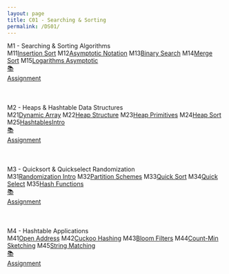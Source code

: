```yaml
---
layout: page
title: C01 - Searching & Sorting
permalink: /DS01/
---
```


<div class="block" style="grid-template-columns: 1fr 1fr;">
  <div class="btn text"><div class="btn name">M1 - Searching & Sorting Algorithms</div>
    <div class="row" style="grid-template-columns: 2fr 1fr;">
      <div class="row" style="grid-template-columns: 1fr 5fr;">
        <a class="btn box2">M11</a><a href="/01-MSDS/DS01/M11/" class="btn box1">Insertion Sort</a>
        <a class="btn box2">M12</a><a href="/01-MSDS/DS01/M12/" class="btn box1">Asymptotic Notation</a>
        <a class="btn box2">M13</a><a href="/01-MSDS/DS01/M13/" class="btn box1">Binary Search</a>
        <a class="btn box2">M14</a><a href="/01-MSDS/DS01/M14/" class="btn box1">Merge Sort</a>
        <a class="btn box2">M15</a><a href="/01-MSDS/DS01/M15/" class="btn box1">Logarithms Asymptotic</a>
        <a class="btn empty">&nbsp;</a><a class="btn empty"></a>
      </div>
      <div class="row" style="grid-template-columns: 1fr;">
        <a href="//" class="btn box2">📚<br>Assignment</a>
        <a class="btn empty">&nbsp;<br>&nbsp;</a>
        <a class="btn empty">&nbsp;<br>&nbsp;</a>
        <a class="btn empty">&nbsp;<br>&nbsp;</a>
      </div>
    </div>
  </div>
  <div class="btn text"><div class="btn name">M2 - Heaps & Hashtable Data Structures</div>
    <div class="row" style="grid-template-columns: 2fr 1fr;">
      <div class="row" style="grid-template-columns: 1fr 5fr;">
        <a class="btn box2">M21</a><a href="/01-MSDS/DS01/M21/" class="btn box1">Dynamic Array</a>
        <a class="btn box2">M22</a><a href="/01-MSDS/DS01/M22/" class="btn box1">Heap Structure</a>
        <a class="btn box2">M23</a><a href="/01-MSDS/DS01/M23/" class="btn box1">Heap Primitives</a>
        <a class="btn box2">M24</a><a href="/01-MSDS/DS01/M24/" class="btn box1">Heap Sort</a>
        <a class="btn box2">M25</a><a href="/01-MSDS/DS01/M25/" class="btn box1">HashtablesIntro</a>
        <a class="btn empty">&nbsp;</a><a class="btn empty"></a>
      </div>
      <div class="row" style="grid-template-columns: 1fr;">
        <a href="//" class="btn box2">📚<br>Assignment</a>
        <a class="btn empty">&nbsp;<br>&nbsp;</a>
        <a class="btn empty">&nbsp;<br>&nbsp;</a>
        <a class="btn empty">&nbsp;<br>&nbsp;</a>
      </div>
    </div>
  </div>
</div>

<div class="block" style="grid-template-columns: 1fr 1fr;">
  <div class="btn text"><div class="btn name">M3 - Quicksort & Quickselect Randomization</div>
    <div class="row" style="grid-template-columns: 2fr 1fr;">
      <div class="row" style="grid-template-columns: 1fr 5fr;">
        <a class="btn box2">M31</a><a href="/01-MSDS/DS01/M31/" class="btn box1">Randomization Intro</a>
        <a class="btn box2">M32</a><a href="/01-MSDS/DS01/M32/" class="btn box1">Partition Schemes</a>
        <a class="btn box2">M33</a><a href="/01-MSDS/DS01/M33/" class="btn box1">Quick Sort</a>
        <a class="btn box2">M34</a><a href="/01-MSDS/DS01/M34/" class="btn box1">Quick Select</a>
        <a class="btn box2">M35</a><a href="/01-MSDS/DS01/M35/" class="btn box1">Hash Functions</a>
        <a class="btn empty">&nbsp;</a><a class="btn empty"></a>
      </div>
      <div class="row" style="grid-template-columns: 1fr;">
        <a href="//" class="btn box2">📚<br>Assignment</a>
        <a class="btn empty">&nbsp;<br>&nbsp;</a>
        <a class="btn empty">&nbsp;<br>&nbsp;</a>
        <a class="btn empty">&nbsp;<br>&nbsp;</a>
      </div>
    </div>
  </div>
  <div class="btn text"><div class="btn name">M4 - Hashtable Applications</div>
    <div class="row" style="grid-template-columns: 2fr 1fr;">
      <div class="row" style="grid-template-columns: 1fr 5fr;">
        <a class="btn box2">M41</a><a href="/01-MSDS/DS01/M41/" class="btn box1">Open Address</a>
        <a class="btn box2">M42</a><a href="/01-MSDS/DS01/M42/" class="btn box1">Cuckoo Hashing</a>
        <a class="btn box2">M43</a><a href="/01-MSDS/DS01/M43/" class="btn box1">Bloom Filters</a>
        <a class="btn box2">M44</a><a href="/01-MSDS/DS01/M44/" class="btn box1">Count-Min Sketching</a>
        <a class="btn box2">M45</a><a href="/01-MSDS/DS01/M45/" class="btn box1">String Matching</a>
        <a class="btn empty">&nbsp;</a><a class="btn empty"></a>
      </div>
      <div class="row" style="grid-template-columns: 1fr;">
        <a href="//" class="btn box2">📚<br>Assignment</a>
        <a class="btn empty">&nbsp;<br>&nbsp;</a>
        <a class="btn empty">&nbsp;<br>&nbsp;</a>
        <a class="btn empty">&nbsp;<br>&nbsp;</a>
      </div>
    </div>
  </div>
</div>
